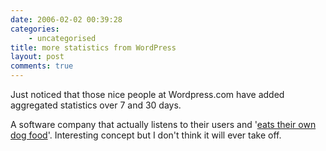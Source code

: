 ```yaml
---
date: 2006-02-02 00:39:28
categories:
    - uncategorised
title: more statistics from WordPress
layout: post
comments: true
---
```

Just noticed that those nice people at Wordpress.com have added
aggregated statistics over 7 and 30 days.

A software company that actually listens to their users and '[eats their
own dog food](http://en.wikipedia.org/wiki/Eat_one's_own_dog_food)'.
Interesting concept but I don't think it will ever take off.
